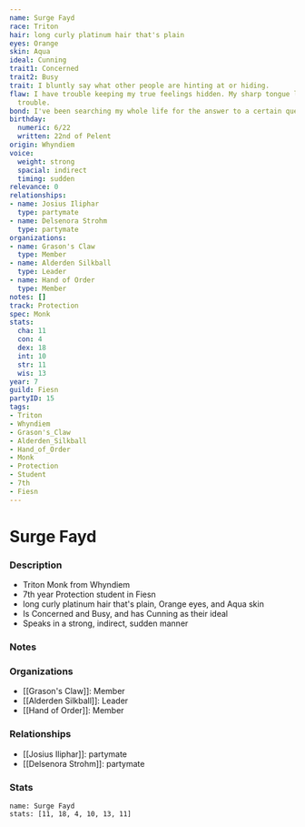 ```yaml
---
name: Surge Fayd
race: Triton
hair: long curly platinum hair that's plain
eyes: Orange
skin: Aqua
ideal: Cunning
trait1: Concerned
trait2: Busy
trait: I bluntly say what other people are hinting at or hiding.
flaw: I have trouble keeping my true feelings hidden. My sharp tongue lands me in
  trouble.
bond: I've been searching my whole life for the answer to a certain question.
birthday:
  numeric: 6/22
  written: 22nd of Pelent
origin: Whyndiem
voice:
  weight: strong
  spacial: indirect
  timing: sudden
relevance: 0
relationships:
- name: Josius Iliphar
  type: partymate
- name: Delsenora Strohm
  type: partymate
organizations:
- name: Grason's Claw
  type: Member
- name: Alderden Silkball
  type: Leader
- name: Hand of Order
  type: Member
notes: []
track: Protection
spec: Monk
stats:
  cha: 11
  con: 4
  dex: 18
  int: 10
  str: 11
  wis: 13
year: 7
guild: Fiesn
partyID: 15
tags:
- Triton
- Whyndiem
- Grason's_Claw
- Alderden_Silkball
- Hand_of_Order
- Monk
- Protection
- Student
- 7th
- Fiesn
---
```

# Surge Fayd
### Description
- Triton Monk from Whyndiem
- 7th year Protection student in Fiesn
- long curly platinum hair that's plain, Orange eyes, and Aqua skin
- Is Concerned and Busy, and has Cunning as their ideal
- Speaks in a strong, indirect, sudden manner

### Notes

### Organizations
- [[Grason's Claw]]: Member
- [[Alderden Silkball]]: Leader
- [[Hand of Order]]: Member

### Relationships
- [[Josius Iliphar]]: partymate
- [[Delsenora Strohm]]: partymate

### Stats
```statblock
name: Surge Fayd
stats: [11, 18, 4, 10, 13, 11]
```